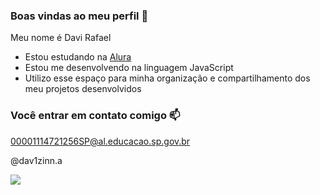 ### Boas vindas ao meu perfil 💙

Meu nome é Davi Rafael

- Estou estudando na [Alura](https://www.alura.com.br)
- Estou me desenvolvendo na linguagem JavaScript
- Utilizo esse espaço para minha organização e compartilhamento dos meu projetos desenvolvidos

### Você entrar em contato comigo 📫

00001114721256SP@al.educacao.sp.gov.br

@dav1zinn.a

![]([https://media.tenor.com/i7llTDaTPtUAAAAC/naruto.gif](https://www.google.com/url?sa=i&url=https%3A%2F%2Fthirstymag.com%2FAnime-GIFs-1018999.html&psig=AOvVaw0w-grz1_A7U40aYMSCaHTb&ust=1715079851035000&source=images&cd=vfe&opi=89978449&ved=0CBEQjRxqFwoTCOiP6bvw-IUDFQAAAAAdAAAAABAR))
